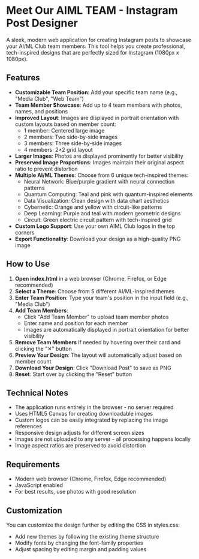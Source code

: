 # Meet Our AIML TEAM - Instagram Post Designer

A sleek, modern web application for creating Instagram posts to showcase your AI/ML Club team members. This tool helps you create professional, tech-inspired designs that are perfectly sized for Instagram (1080px x 1080px).

## Features

- **Customizable Team Position**: Add your specific team name (e.g., "Media Club", "Web Team")
- **Team Member Showcase**: Add up to 4 team members with photos, names, and positions
- **Improved Layout**: Images are displayed in portrait orientation with custom layouts based on member count:
  - 1 member: Centered large image
  - 2 members: Two side-by-side images
  - 3 members: Three side-by-side images
  - 4 members: 2×2 grid layout
- **Larger Images**: Photos are displayed prominently for better visibility
- **Preserved Image Proportions**: Images maintain their original aspect ratio to prevent distortion
- **Multiple AI/ML Themes**: Choose from 6 unique tech-inspired themes:
  - Neural Network: Blue/purple gradient with neural connection patterns
  - Quantum Computing: Teal and pink with quantum-inspired elements
  - Data Visualization: Clean design with data chart aesthetics
  - Cybernetic: Orange and yellow with circuit-like patterns
  - Deep Learning: Purple and teal with modern geometric designs
  - Circuit: Green electric circuit pattern with tech-inspired grid
- **Custom Logo Support**: Use your own AIML Club logos in the top corners
- **Export Functionality**: Download your design as a high-quality PNG image

## How to Use

1. **Open index.html** in a web browser (Chrome, Firefox, or Edge recommended)
2. **Select a Theme**: Choose from 5 different AI/ML-inspired themes
3. **Enter Team Position**: Type your team's position in the input field (e.g., "Media Club")
4. **Add Team Members**:
   - Click "Add Team Member" to upload team member photos
   - Enter name and position for each member
   - Images are automatically displayed in portrait orientation for better visibility
5. **Remove Team Members** if needed by hovering over their card and clicking the "✕" button
6. **Preview Your Design**: The layout will automatically adjust based on member count
7. **Download Your Design**: Click "Download Post" to save as PNG
8. **Reset**: Start over by clicking the "Reset" button

## Technical Notes

- The application runs entirely in the browser - no server required
- Uses HTML5 Canvas for creating downloadable images
- Custom logos can be easily integrated by replacing the image references
- Responsive design adjusts for different screen sizes
- Images are not uploaded to any server - all processing happens locally
- Image aspect ratios are preserved to avoid distortion

## Requirements

- Modern web browser (Chrome, Firefox, Edge recommended)
- JavaScript enabled
- For best results, use photos with good resolution

## Customization

You can customize the design further by editing the CSS in styles.css:
- Add new themes by following the existing theme structure
- Modify fonts by changing the font-family properties
- Adjust spacing by editing margin and padding values 
